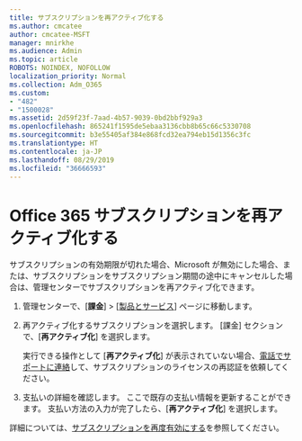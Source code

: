 ```yaml
---
title: サブスクリプションを再アクティブ化する
ms.author: cmcatee
author: cmcatee-MSFT
manager: mnirkhe
ms.audience: Admin
ms.topic: article
ROBOTS: NOINDEX, NOFOLLOW
localization_priority: Normal
ms.collection: Adm_O365
ms.custom:
- "482"
- "1500028"
ms.assetid: 2d59f23f-7aad-4b57-9039-0bd2bbf929a3
ms.openlocfilehash: 865241f1595de5ebaa3136cbb8b65c66c5330708
ms.sourcegitcommit: b3e55405af384e868fcd32ea794eb15d1356c3fc
ms.translationtype: HT
ms.contentlocale: ja-JP
ms.lasthandoff: 08/29/2019
ms.locfileid: "36666593"
---
```

# <a name="reactivate-an-office-365-subscription"></a>Office 365 サブスクリプションを再アクティブ化する

サブスクリプションの有効期限が切れた場合、Microsoft が無効にした場合、または、サブスクリプションをサブスクリプション期間の途中にキャンセルした場合は、管理センターでサブスクリプションを再アクティブ化できます。
  
1. 管理センターで、[**課金**] \> [[製品とサービス](https://go.microsoft.com/fwlink/p/?linkid=842054)] ページに移動します。

2. 再アクティブ化するサブスクリプションを選択します。 [課金] セクションで、[**再アクティブ化**] を選択します。

    実行できる操作として [**再アクティブ化**] が表示されていない場合、[電話でサポートに連絡](https://docs.microsoft.com/office365/admin/contact-support-for-business-products?view=o365-worldwide)して、サブスクリプションのライセンスの再認証を依頼してください。

3. 支払いの詳細を確認します。 ここで既存の支払い情報を更新することができます。 支払い方法の入力が完了したら、[**再アクティブ化**] を選択します。

詳細については、[サブスクリプションを再度有効にする](https://docs.microsoft.com/office365/admin/subscriptions-and-billing/reactivate-your-subscription)を参照してください。
